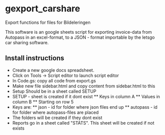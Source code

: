 # gexport_carshare
Export functions for files for Bildeleringen

This software is an google sheets script for exporting invoice-data from
Autopass in an excel-format, to a JSON - format importable by the letsgo
car sharing software.

Install instructions
--------------------

* Create a new google docs spreadsheet.
* Click on Tools -> Script editor to launch script editor
* In Code.gs: copy all code from export.gs
* Make new file sidebar.html and copy content from sidebar.html to this
* Setup Should be in a sheet called SETUP
* SETUP - sheet is created if it dont exist
** Keys in column A
** Values in column B
** Starting on row 5
* Keys are:
** json - id for folder where json files end up
** autopass - id for folder where autopass-files are placed
* The folders will be created if they dont exist
* Reports go in a sheet called "STATS". This sheet will be created if not exists
